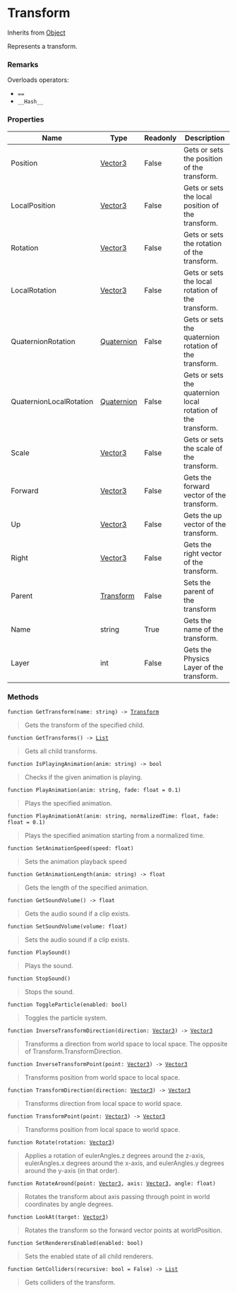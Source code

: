 # Transform
Inherits from [Object](../objects/Object.md)

Represents a transform.

### Remarks
Overloads operators: 
- `==`
- `__Hash__`
### Properties
|Name|Type|Readonly|Description|
|---|---|---|---|
|Position|[Vector3](../objects/Vector3.md)|False|Gets or sets the position of the transform.|
|LocalPosition|[Vector3](../objects/Vector3.md)|False|Gets or sets the local position of the transform.|
|Rotation|[Vector3](../objects/Vector3.md)|False|Gets or sets the rotation of the transform.|
|LocalRotation|[Vector3](../objects/Vector3.md)|False|Gets or sets the local rotation of the transform.|
|QuaternionRotation|[Quaternion](../objects/Quaternion.md)|False|Gets or sets the quaternion rotation of the transform.|
|QuaternionLocalRotation|[Quaternion](../objects/Quaternion.md)|False|Gets or sets the quaternion local rotation of the transform.|
|Scale|[Vector3](../objects/Vector3.md)|False|Gets or sets the scale of the transform.|
|Forward|[Vector3](../objects/Vector3.md)|False|Gets the forward vector of the transform.|
|Up|[Vector3](../objects/Vector3.md)|False|Gets the up vector of the transform.|
|Right|[Vector3](../objects/Vector3.md)|False|Gets the right vector of the transform.|
|Parent|[Transform](../objects/Transform.md)|False|Sets the parent of the transform|
|Name|string|True|Gets the name of the transform.|
|Layer|int|False|Gets the Physics Layer of the transform.|


### Methods
<pre class="language-typescript"><code class="lang-typescript">function GetTransform(name: string) -> <a data-footnote-ref href="#user-content-fn-40">Transform</a></code></pre>
> Gets the transform of the specified child.
> 
<pre class="language-typescript"><code class="lang-typescript">function GetTransforms() -> <a data-footnote-ref href="#user-content-fn-15">List</a></code></pre>
> Gets all child transforms.
> 
<pre class="language-typescript"><code class="lang-typescript">function IsPlayingAnimation(anim: string) -> bool</code></pre>
> Checks if the given animation is playing.
> 
<pre class="language-typescript"><code class="lang-typescript">function PlayAnimation(anim: string, fade: float = 0.1)</code></pre>
> Plays the specified animation.
> 
<pre class="language-typescript"><code class="lang-typescript">function PlayAnimationAt(anim: string, normalizedTime: float, fade: float = 0.1)</code></pre>
> Plays the specified animation starting from a normalized time.
> 
<pre class="language-typescript"><code class="lang-typescript">function SetAnimationSpeed(speed: float)</code></pre>
> Sets the animation playback speed
> 
<pre class="language-typescript"><code class="lang-typescript">function GetAnimationLength(anim: string) -> float</code></pre>
> Gets the length of the specified animation.
> 
<pre class="language-typescript"><code class="lang-typescript">function GetSoundVolume() -> float</code></pre>
> Gets the audio sound if a clip exists.
> 
<pre class="language-typescript"><code class="lang-typescript">function SetSoundVolume(volume: float)</code></pre>
> Sets the audio sound if a clip exists.
> 
<pre class="language-typescript"><code class="lang-typescript">function PlaySound()</code></pre>
> Plays the sound.
> 
<pre class="language-typescript"><code class="lang-typescript">function StopSound()</code></pre>
> Stops the sound.
> 
<pre class="language-typescript"><code class="lang-typescript">function ToggleParticle(enabled: bool)</code></pre>
> Toggles the particle system.
> 
<pre class="language-typescript"><code class="lang-typescript">function InverseTransformDirection(direction: <a data-footnote-ref href="#user-content-fn-43">Vector3</a>) -> <a data-footnote-ref href="#user-content-fn-43">Vector3</a></code></pre>
> Transforms a direction from world space to local space. The opposite of Transform.TransformDirection.
> 
<pre class="language-typescript"><code class="lang-typescript">function InverseTransformPoint(point: <a data-footnote-ref href="#user-content-fn-43">Vector3</a>) -> <a data-footnote-ref href="#user-content-fn-43">Vector3</a></code></pre>
> Transforms position from world space to local space.
> 
<pre class="language-typescript"><code class="lang-typescript">function TransformDirection(direction: <a data-footnote-ref href="#user-content-fn-43">Vector3</a>) -> <a data-footnote-ref href="#user-content-fn-43">Vector3</a></code></pre>
> Transforms direction from local space to world space.
> 
<pre class="language-typescript"><code class="lang-typescript">function TransformPoint(point: <a data-footnote-ref href="#user-content-fn-43">Vector3</a>) -> <a data-footnote-ref href="#user-content-fn-43">Vector3</a></code></pre>
> Transforms position from local space to world space.
> 
<pre class="language-typescript"><code class="lang-typescript">function Rotate(rotation: <a data-footnote-ref href="#user-content-fn-43">Vector3</a>)</code></pre>
> Applies a rotation of eulerAngles.z degrees around the z-axis, eulerAngles.x degrees around the x-axis, and eulerAngles.y degrees around the y-axis (in that order).
> 
<pre class="language-typescript"><code class="lang-typescript">function RotateAround(point: <a data-footnote-ref href="#user-content-fn-43">Vector3</a>, axis: <a data-footnote-ref href="#user-content-fn-43">Vector3</a>, angle: float)</code></pre>
> Rotates the transform about axis passing through point in world coordinates by angle degrees.
> 
<pre class="language-typescript"><code class="lang-typescript">function LookAt(target: <a data-footnote-ref href="#user-content-fn-43">Vector3</a>)</code></pre>
> Rotates the transform so the forward vector points at worldPosition.
> 
<pre class="language-typescript"><code class="lang-typescript">function SetRenderersEnabled(enabled: bool)</code></pre>
> Sets the enabled state of all child renderers.
> 
<pre class="language-typescript"><code class="lang-typescript">function GetColliders(recursive: bool = False) -> <a data-footnote-ref href="#user-content-fn-15">List</a></code></pre>
> Gets colliders of the transform.
> 

[^0]: [Camera](../static/Camera.md)
[^1]: [Character](../objects/Character.md)
[^2]: [Collider](../objects/Collider.md)
[^3]: [Collision](../objects/Collision.md)
[^4]: [Color](../objects/Color.md)
[^5]: [Convert](../static/Convert.md)
[^6]: [Cutscene](../static/Cutscene.md)
[^7]: [Dict](../objects/Dict.md)
[^8]: [Game](../static/Game.md)
[^9]: [Human](../objects/Human.md)
[^10]: [Input](../static/Input.md)
[^11]: [Json](../static/Json.md)
[^12]: [LightBuiltin](../static/LightBuiltin.md)
[^13]: [LineCastHitResult](../objects/LineCastHitResult.md)
[^14]: [LineRenderer](../objects/LineRenderer.md)
[^15]: [List](../objects/List.md)
[^16]: [Locale](../static/Locale.md)
[^17]: [LodBuiltin](../static/LodBuiltin.md)
[^18]: [Map](../static/Map.md)
[^19]: [MapObject](../objects/MapObject.md)
[^20]: [MapTargetable](../objects/MapTargetable.md)
[^21]: [Math](../static/Math.md)
[^22]: [NavmeshObstacleBuiltin](../static/NavmeshObstacleBuiltin.md)
[^23]: [Network](../static/Network.md)
[^24]: [NetworkView](../objects/NetworkView.md)
[^25]: [PersistentData](../static/PersistentData.md)
[^26]: [Physics](../static/Physics.md)
[^27]: [PhysicsMaterialBuiltin](../static/PhysicsMaterialBuiltin.md)
[^28]: [Player](../objects/Player.md)
[^29]: [Prefab](../objects/Prefab.md)
[^30]: [Quaternion](../objects/Quaternion.md)
[^31]: [Random](../objects/Random.md)
[^32]: [Range](../objects/Range.md)
[^33]: [RigidbodyBuiltin](../static/RigidbodyBuiltin.md)
[^34]: [RoomData](../static/RoomData.md)
[^35]: [Set](../objects/Set.md)
[^36]: [Shifter](../objects/Shifter.md)
[^37]: [String](../static/String.md)
[^38]: [Time](../static/Time.md)
[^39]: [Titan](../objects/Titan.md)
[^40]: [Transform](../objects/Transform.md)
[^41]: [UI](../static/UI.md)
[^42]: [Vector2](../objects/Vector2.md)
[^43]: [Vector3](../objects/Vector3.md)
[^44]: [WallColossal](../objects/WallColossal.md)
[^45]: [Object](../objects/Object.md)
[^46]: [Component](../objects/Component.md)
